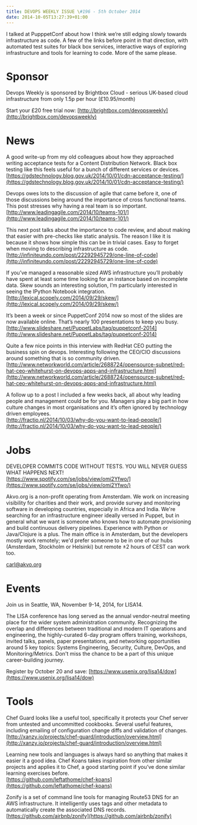 ```yaml
---
title: DEVOPS WEEKLY ISSUE \#196 - 5th October 2014 
date: 2014-10-05T13:27:39+01:00
---
```


I talked at PupppetConf about how I think we’re still edging slowly towards infrastructure as code. A few of the links before point in that direction, with automated test suites for black box services, interactive ways of exploring infrastructure and tools for learning to code. More of the same please.


Sponsor
======

Devops Weekly is sponsored by Brightbox Cloud - serious UK-based cloud infrastructure from only 1.5p per hour (£10.95/month)

Start your £20 free trial now: [http://brightbox.com/devopsweekly](http://brightbox.com/devopsweekly)


News
====

A good write-up from my old colleagues about how they approached writing acceptance tests for a Content Distribution Network. Black box testing like this feels useful for a bunch of different services or devices.
<br>[https://gdstechnology.blog.gov.uk/2014/10/01/cdn-acceptance-testing/](https://gdstechnology.blog.gov.uk/2014/10/01/cdn-acceptance-testing/)


Devops owes lots to the discussion of agile that came before it, one of those discussions being around the importance of cross functional teams. This post stresses why having a real team is so important.
<br>[http://www.leadingagile.com/2014/10/teams-101/](http://www.leadingagile.com/2014/10/teams-101/)


This next post talks about the importance to code review, and about making that easier with pre-checks like static analysis. The reason I like it is because it shows how simple this can be in trivial cases. Easy to forget when moving to describing infrastructure as code.
<br>[http://infiniteundo.com/post/22292945729/one-line-of-code](http://infiniteundo.com/post/22292945729/one-line-of-code)


If you’ve managed a reasonable sized AWS infrastructure you’ll probably have spent at least some time looking for an instance based on incomplete data. Skew sounds an interesting solution, I’m particularly interested in seeing the IPython Notebook integration.
<br>[http://lexical.scopely.com/2014/09/29/skew/](http://lexical.scopely.com/2014/09/29/skew/)


It’s been a week or since PuppetConf 2014 now so most of the slides are now available online. That’s nearly 100 presentations to keep you busy.
<br>[http://www.slideshare.net/PuppetLabs/tag/puppetconf-2014](http://www.slideshare.net/PuppetLabs/tag/puppetconf-2014)


Quite a few nice points in this interview with RedHat CEO putting the business spin on devops. Interesting following the CEO/CIO discussions around something that is so community driven.
<br>[http://www.networkworld.com/article/2688724/opensource-subnet/red-hat-ceo-whitehurst-on-devops-apps-and-infrastructure.html](http://www.networkworld.com/article/2688724/opensource-subnet/red-hat-ceo-whitehurst-on-devops-apps-and-infrastructure.html)


A follow up to a post I included a few weeks back, all about why leading people and management could be for you. Managers play a big part in how culture changes in most organisations and it’s often ignored by technology driven employees.
<br>[http://fractio.nl/2014/10/03/why-do-you-want-to-lead-people/](http://fractio.nl/2014/10/03/why-do-you-want-to-lead-people/)


Jobs
====

DEVELOPER COMMITS CODE WITHOUT TESTS. YOU WILL NEVER GUESS WHAT HAPPENS NEXT!
<br>[https://www.spotify.com/se/jobs/view/omi2Yfwo/](https://www.spotify.com/se/jobs/view/omi2Yfwo/)


Akvo.org is a non-profit operating from Amsterdam. We work on increasing visibility for charities and their work, and provide survey and monitoring software in developing countries, especially in Africa and India. We're searching for an infrastructure engineer ideally versed in Puppet, but in general what we want is someone who knows how to automate provisioning and build continuous delivery pipelines. Experience with Python or Java/Clojure is a plus. The main office is in Amsterdam, but the developers mostly work remotely; we'd prefer someone to be in one of our hubs (Amsterdam, Stockholm or Helsinki) but remote ±2 hours of CEST can work too.

carl@akvo.org


Events
======

Join us in Seattle, WA, November 9-14, 2014, for LISA14.

The LISA conference has long served as the annual vendor-neutral meeting place for the wider system administration community. Recognizing the overlap and differences between traditional and modern IT operations and engineering, the highly-curated 6-day program offers training, workshops, invited talks, panels, paper presentations, and networking opportunities around 5 key topics: Systems Engineering, Security, Culture, DevOps, and Monitoring/Metrics. Don't miss the chance to be a part of this unique career-building journey.

Register by October 20 and save: [https://www.usenix.org/lisa14/dow](https://www.usenix.org/lisa14/dow)


Tools
=====

Chef Guard looks like a useful tool, specifically it protects your Chef server from untested and uncommitted cookbooks. Several useful features, including emailing of configuration change diffs and validation of changes.
<br>[http://xanzy.io/projects/chef-guard/introduction/overview.html](http://xanzy.io/projects/chef-guard/introduction/overview.html)


Learning new tools and languages is always hard so anything that makes it easier it a good idea. Chef Koans takes inspiration from other similar projects and applies it to Chef, a good starting point if you’ve done similar learning exercises before.
<br>[https://github.com/leftathome/chef-koans](https://github.com/leftathome/chef-koans)


Zonify is a set of command line tools for managing Route53 DNS for an AWS infrastructure. It intelligently uses tags and other metadata to automatically create the associated DNS records.
<br>[https://github.com/airbnb/zonify](https://github.com/airbnb/zonify)




